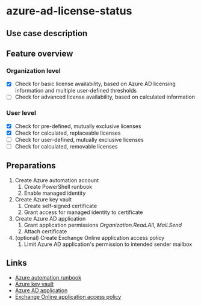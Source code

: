 # azure-ad-license-status

## Use case description

## Feature overview
### Organization level
- [x] Check for basic license availability, based on Azure AD licensing information and multiple user-defined thresholds
- [ ] Check for advanced license availability, based on calculated information
### User level
- [x] Check for pre-defined, mutually exclusive licenses
- [x] Check for calculated, replaceable licenses
- [ ] Check for user-defined, mutually exclusive licenses
- [ ] Check for calculated, removable licenses

## Preparations
1. Create Azure automation account
   1. Create PowerShell runbook
   2. Enable managed identity
2. Create Azure key vault
   1. Create self-signed certificate
   2. Grant access for managed identity to certificate
3. Create Azure AD application
   1. Grant application permissions _Organization.Read.All_, _Mail.Send_
   2. Attach certificate
4. (optional) Create Exchange Online application access policy
   1. Limit Azure AD application's permission to intended sender mailbox

## Links
- [Azure automation runbook](https://docs.microsoft.com/en-us/azure/automation/quickstarts/create-account-portal)
- [Azure key vault](https://docs.microsoft.com/en-us/azure/key-vault/general/quick-create-portal)
- [Azure AD application](https://docs.microsoft.com/en-us/azure/active-directory/develop/quickstart-register-app)
- [Exchange Online application access policy](https://docs.microsoft.com/en-us/azure/key-vault/general/quick-create-portal)
